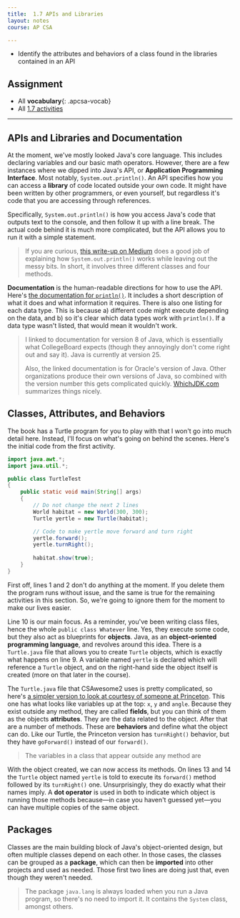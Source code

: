 ```yaml
---
title:  1.7 APIs and Libraries
layout: notes
course: AP CSA

---
```


- Identify the attributes and behaviors of a class found in the libraries contained in an API

## Assignment

- All **vocabulary**{: .apcsa-vocab}
- All [1.7 activities](https://runestone.academy/ns/books/published/manvillehighschool_csawesome2_2526/topic-1-7-APIs-and-libraries.html)

---

## APIs and Libraries and Documentation

At the moment, we've mostly looked Java's core language. This includes declaring variables and our basic math operators. However, there are a few instances where we dipped into Java's API, or **Application Programming Interface**. Most notably, `System.out.println()`. An API specifies how you can access a **library** of code located outside your own code. It might have been written by other programmers, or even yourself, but regardless it's code that you are accessing through references.

Specifically, `System.out.println()` is how you access Java's code that outputs text to the console, and then follow it up with a line break. The actual code behind it is much more complicated, but the API allows you to run it with a simple statement.

> If you are curious, [this write-up on Medium](https://medium.com/@khairulrucse26/behind-system-out-println-hello-world-in-java-a5fc80ce3d99) does a good job of explaining how `System.out.println()` works while leaving out the messy bits. In short, it involves three different classes and four methods.

**Documentation** is the human-readable directions for how to use the API. Here's [the documentation for `println()`](https://docs.oracle.com/javase/8/docs/api/java/io/PrintStream.html#println--). It includes a short description of what it does and what information it requires. There is also one listing for each data type. This is because a) different code might execute depending on the data, and b) so it's clear which data types work with `println()`. If a data type wasn't listed, that would mean it wouldn't work.

> I linked to documentation for version 8 of Java, which is essentially what CollegeBoard expects (though they annoyingly don't come right out and say it). Java is currently at version 25.
>
> Also, the linked documentation is for Oracle's version of Java. Other organizations produce their own versions of Java, so combined with the version number this gets complicated quickly. [WhichJDK.com](https://whichjdk.com/) summarizes things nicely.

## Classes, Attributes, and Behaviors

The book has a Turtle program for you to play with that I won't go into much detail here. Instead, I'll focus on what's going on behind the scenes. Here's the initial code from the first activity.

```java
import java.awt.*;
import java.util.*;

public class TurtleTest
{
    public static void main(String[] args)
    {
        // Do not change the next 2 lines
        World habitat = new World(300, 300);
        Turtle yertle = new Turtle(habitat);

        // Code to make yertle move forward and turn right
        yertle.forward();
        yertle.turnRight();
        
        habitat.show(true);
    }
}
```

First off, lines 1 and 2 don't do anything at the moment. If you delete them the program runs without issue, and the same is true for the remaining activities in this section. So, we're going to ignore them for the moment to make our lives easier.

Line 10 is our main focus. As a reminder, you've been writing class files, hence the whole `public class Whatever` line. Yes, they execute some code, but they also act as blueprints for **objects**. Java, as an **object-oriented programming language**, and revolves around this idea. There is a `Turtle.java` file that allows you to create `Turtle` objects, which is exactly what happens on line 9. A variable named `yertle` is declared which will reference a `Turtle` object, and on the right-hand side the object itself is created (more on that later in the course).

The `Turtle.java` file that CSAwesome2 uses is pretty complicated, so here's [a simpler version to look at courtesy of someone at Princeton](https://introcs.cs.princeton.edu/java/32class/Turtle.java.html). This one has what looks like variables up at the top: `x`, `y` and `angle`. Because they exist outside any method, they are called **fields**, but you can think of them as the objects **attributes**. They are the data related to the object. After that are a number of methods. These are **behaviors** and define what the object can do. Like our Turtle, the Princeton version has `turnRight()` behavior, but they have `goForward()` instead of our `forward()`.

> The variables in a class that appear outside any method are 

With the object created, we can now access its methods. On lines 13 and 14 the `Turtle` object named `yertle` is told to execute its `forward()` method followed by its `turnRight()` one. Unsurprisingly, they do exactly what their names imply. A **dot operator** is used in both to indicate which object is running those methods because—in case you haven't guessed yet—you can have multiple copies of the same object.

## Packages

Classes are the main building block of Java's object-oriented design, but often multiple classes depend on each other. In those cases, the classes can be grouped as a **package**, which can then be **imported** into other projects and used as needed. Those first two lines are doing just that, even though they weren't needed.

> The package `java.lang` is always loaded when you run a Java program, so there's no need to import it. It contains the `System` class, amongst others.
